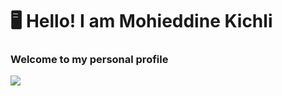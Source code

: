 # :desktop_computer: Hello! I am Mohieddine Kichli

### Welcome to my personal profile 

![](https://tenor.com/view/programmer-gif-19019116)
